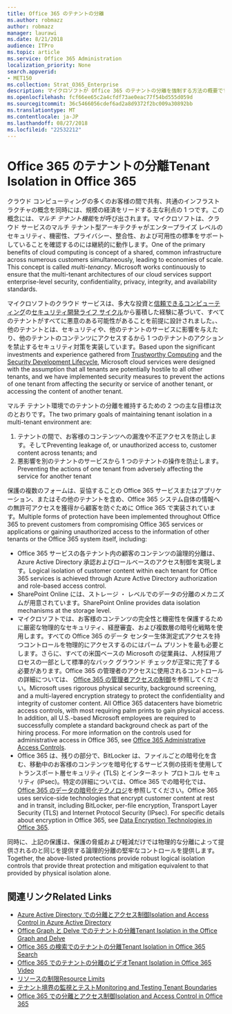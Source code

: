 ```yaml
---
title: Office 365 のテナントの分離
ms.author: robmazz
author: robmazz
manager: laurawi
ms.date: 8/21/2018
audience: ITPro
ms.topic: article
ms.service: Office 365 Administration
localization_priority: None
search.appverid:
- MET150
ms.collection: Strat_O365_Enterprise
description: マイクロソフトが Office 365 のテナントの分離を強制する方法の概要です。
ms.openlocfilehash: fcf66ee65c2a4cfdf73ae0eac77f54bd555d059d
ms.sourcegitcommit: 36c5466056cdef6ad2a8d9372f2bc009a30892bb
ms.translationtype: MT
ms.contentlocale: ja-JP
ms.lasthandoff: 08/27/2018
ms.locfileid: "22532212"
---
```

# <a name="tenant-isolation-in-office-365"></a><span data-ttu-id="e0e02-103">Office 365 のテナントの分離</span><span class="sxs-lookup"><span data-stu-id="e0e02-103">Tenant Isolation in Office 365</span></span>

<span data-ttu-id="e0e02-p101">クラウド コンピューティングの多くのお客様の間で共有、共通のインフラストラクチャの概念を同時には、規模の経済をリードする主な利点の 1 つです。この概念には、*マルチ テナント機能*をが呼び出されます。マイクロソフトは、クラウド サービスのマルチ テナント型アーキテクチャがエンタープライズ レベルのセキュリティ、機密性、プライバシー、整合性、および可用性の標準をサポートしていることを確認するのには継続的に動作します。</span><span class="sxs-lookup"><span data-stu-id="e0e02-p101">One of the primary benefits of cloud computing is concept of a shared, common infrastructure across numerous customers simultaneously, leading to economies of scale. This concept is called *multi-tenancy*. Microsoft works continuously to ensure that the multi-tenant architectures of our cloud services support enterprise-level security, confidentiality, privacy, integrity, and availability standards.</span></span>

<span data-ttu-id="e0e02-107">マイクロソフトのクラウド サービスは、多大な投資と[信頼できるコンピューティング](https://www.microsoft.com/en-us/twc/default.aspx)の[セキュリティ開発ライフ サイクル](http://www.microsoft.com/security/sdl/default.aspx)から蓄積した経験に基づいて、すべてのテナントがすべてに悪意のある可能性があることを前提に設計されました。、他のテナントとは、セキュリティや、他のテナントのサービスに影響を与えたり、他のテナントのコンテンツにアクセスするから 1 つのテナントのアクションを禁止するセキュリティ対策を実装しています。</span><span class="sxs-lookup"><span data-stu-id="e0e02-107">Based upon the significant investments and experience gathered from [Trustworthy Computing](https://www.microsoft.com/en-us/twc/default.aspx) and the [Security Development Lifecycle](http://www.microsoft.com/security/sdl/default.aspx), Microsoft cloud services were designed with the assumption that all tenants are potentially hostile to all other tenants, and we have implemented security measures to prevent the actions of one tenant from affecting the security or service of another tenant, or accessing the content of another tenant.</span></span>

<span data-ttu-id="e0e02-108">マルチ テナント環境でのテナントの分離を維持するための 2 つの主な目標は次のとおりです。</span><span class="sxs-lookup"><span data-stu-id="e0e02-108">The two primary goals of maintaining tenant isolation in a multi-tenant environment are:</span></span>
1.  <span data-ttu-id="e0e02-109">テナントの間で、お客様のコンテンツへの漏洩や不正アクセスを防止します。そして</span><span class="sxs-lookup"><span data-stu-id="e0e02-109">Preventing leakage of, or unauthorized access to, customer content across tenants; and</span></span>
2.  <span data-ttu-id="e0e02-110">悪影響を別のテナントのサービスから 1 つのテナントの操作を防止します。</span><span class="sxs-lookup"><span data-stu-id="e0e02-110">Preventing the actions of one tenant from adversely affecting the service for another tenant</span></span>

<span data-ttu-id="e0e02-111">保護の複数のフォームは、妥協することの Office 365 サービスまたはアプリケーション、またはその他のテナントを含め、Office 365 システム自体の情報への無許可アクセスを獲得から顧客を防ぐために Office 365 で実装されています。</span><span class="sxs-lookup"><span data-stu-id="e0e02-111">Multiple forms of protection have been implemented throughout Office 365 to prevent customers from compromising Office 365 services or applications or gaining unauthorized access to the information of other tenants or the Office 365 system itself, including:</span></span>
- <span data-ttu-id="e0e02-112">Office 365 サービスの各テナント内の顧客のコンテンツの論理的分離は、Azure Active Directory 承認およびロールベースのアクセス制御を実現します。</span><span class="sxs-lookup"><span data-stu-id="e0e02-112">Logical isolation of customer content within each tenant for Office 365 services is achieved through Azure Active Directory authorization and role-based access control.</span></span>
- <span data-ttu-id="e0e02-113">SharePoint Online には、ストレージ ・ レベルでのデータの分離のメカニズムが用意されています。</span><span class="sxs-lookup"><span data-stu-id="e0e02-113">SharePoint Online provides data isolation mechanisms at the storage level.</span></span>
- <span data-ttu-id="e0e02-p102">マイクロソフトでは、お客様のコンテンツの完全性と機密性を保護するために厳密な物理的なセキュリティ、経歴審査、および複数層の暗号化戦略を使用します。すべての Office 365 のデータ センター生体測定式アクセスを持つコントロールを物理的にアクセスするのにはパーム プリントを最も必要とします。さらに、すべての米国ベースの Microsoft の従業員は、人材採用プロセスの一部として標準的なバック グラウンド チェックが正常に完了する必要があります。Office 365 の管理者のアクセスに使用されるコントロールの詳細については、 [Office 365 の管理者アクセスの制御](office-365-administrative-access-controls-overview.md)を参照してください。</span><span class="sxs-lookup"><span data-stu-id="e0e02-p102">Microsoft uses rigorous physical security, background screening, and a multi-layered encryption strategy to protect the confidentiality and integrity of customer content. All Office 365 datacenters have biometric access controls, with most requiring palm prints to gain physical access. In addition, all U.S.-based Microsoft employees are required to successfully complete a standard background check as part of the hiring process. For more information on the controls used for administrative access in Office 365, see [Office 365 Administrative Access Controls](office-365-administrative-access-controls-overview.md).</span></span>
- <span data-ttu-id="e0e02-p103">Office 365 は、残りの部分で、BitLocker は、ファイルごとの暗号化を含む、移動中のお客様のコンテンツを暗号化するサービス側の技術を使用してトランスポート層セキュリティ (TLS) とインターネット プロトコル セキュリティ (IPsec)。特定の詳細については、Office 365 での暗号化では、 [Office 365 のデータの暗号化テクノロジ](office-365-encryption-in-the-microsoft-cloud-overview.md)を参照してください。</span><span class="sxs-lookup"><span data-stu-id="e0e02-p103">Office 365 uses service-side technologies that encrypt customer content at rest and in transit, including BitLocker, per-file encryption, Transport Layer Security (TLS) and Internet Protocol Security (IPsec). For specific details about encryption in Office 365, see [Data Encryption Technologies in Office 365](office-365-encryption-in-the-microsoft-cloud-overview.md).</span></span>

<span data-ttu-id="e0e02-120">同時に、上記の保護は、保護の脅威および軽減だけでは物理的な分離によって提供されるのと同じを提供する論理的分離の堅牢なコントロールを提供します。</span><span class="sxs-lookup"><span data-stu-id="e0e02-120">Together, the above-listed protections provide robust logical isolation controls that provide threat protection and mitigation equivalent to that provided by physical isolation alone.</span></span>

## <a name="related-links"></a><span data-ttu-id="e0e02-121">関連リンク</span><span class="sxs-lookup"><span data-stu-id="e0e02-121">Related Links</span></span>
- [<span data-ttu-id="e0e02-122">Azure Active Directory での分離とアクセス制御</span><span class="sxs-lookup"><span data-stu-id="e0e02-122">Isolation and Access Control in Azure Active Directory</span></span>](office-365-isolation-in-azure-active-directory.md)
- [<span data-ttu-id="e0e02-123">Office Graph と Delve でのテナントの分離</span><span class="sxs-lookup"><span data-stu-id="e0e02-123">Tenant Isolation in the Office Graph and Delve</span></span>](office-365-isolation-in-graph-and-delve.md)
- [<span data-ttu-id="e0e02-124">Office 365 の検索でのテナントの分離</span><span class="sxs-lookup"><span data-stu-id="e0e02-124">Tenant Isolation in Office 365 Search</span></span>](office-365-isolation-in-office-365-search.md)
- [<span data-ttu-id="e0e02-125">Office 365 でのテナントの分離のビデオ</span><span class="sxs-lookup"><span data-stu-id="e0e02-125">Tenant Isolation in Office 365 Video</span></span>](office-365-isolation-in-office-365-video.md)
- [<span data-ttu-id="e0e02-126">リソースの制限</span><span class="sxs-lookup"><span data-stu-id="e0e02-126">Resource Limits</span></span>](office-365-resource-limits.md)
- [<span data-ttu-id="e0e02-127">テナント境界の監視とテスト</span><span class="sxs-lookup"><span data-stu-id="e0e02-127">Monitoring and Testing Tenant Boundaries</span></span>](office-365-monitoring-and-testing.md)
- [<span data-ttu-id="e0e02-128">Office 365 での分離とアクセス制御</span><span class="sxs-lookup"><span data-stu-id="e0e02-128">Isolation and Access Control in Office 365</span></span>](office-365-isolation-in-office-365.md)